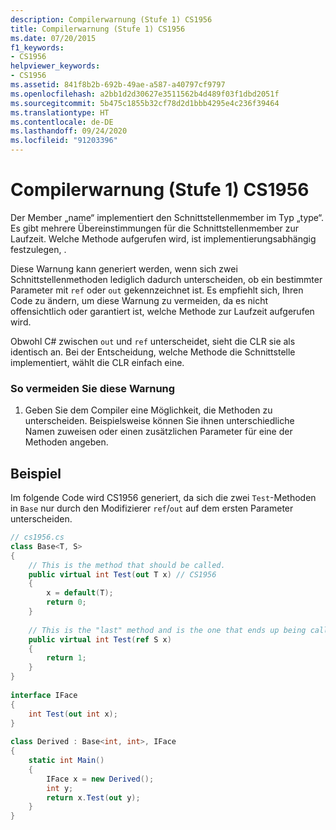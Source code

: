 ```yaml
---
description: Compilerwarnung (Stufe 1) CS1956
title: Compilerwarnung (Stufe 1) CS1956
ms.date: 07/20/2015
f1_keywords:
- CS1956
helpviewer_keywords:
- CS1956
ms.assetid: 841f8b2b-692b-49ae-a587-a40797cf9797
ms.openlocfilehash: a2bb1d2d30627e3511562b4d489f03f1dbd2051f
ms.sourcegitcommit: 5b475c1855b32cf78d2d1bbb4295e4c236f39464
ms.translationtype: HT
ms.contentlocale: de-DE
ms.lasthandoff: 09/24/2020
ms.locfileid: "91203396"
---
```

# <a name="compiler-warning-level-1-cs1956"></a>Compilerwarnung (Stufe 1) CS1956

Der Member „name“ implementiert den Schnittstellenmember im Typ „type“. Es gibt mehrere Übereinstimmungen für die Schnittstellenmember zur Laufzeit. Welche Methode aufgerufen wird, ist implementierungsabhängig festzulegen, .  
  
 Diese Warnung kann generiert werden, wenn sich zwei Schnittstellenmethoden lediglich dadurch unterscheiden, ob ein bestimmter Parameter mit `ref` oder `out` gekennzeichnet ist. Es empfiehlt sich, Ihren Code zu ändern, um diese Warnung zu vermeiden, da es nicht offensichtlich oder garantiert ist, welche Methode zur Laufzeit aufgerufen wird.  
  
 Obwohl C# zwischen `out` und `ref` unterscheidet, sieht die CLR sie als identisch an. Bei der Entscheidung, welche Methode die Schnittstelle implementiert, wählt die CLR einfach eine.  
  
### <a name="to-avoid-this-warning"></a>So vermeiden Sie diese Warnung  
  
1. Geben Sie dem Compiler eine Möglichkeit, die Methoden zu unterscheiden. Beispielsweise können Sie ihnen unterschiedliche Namen zuweisen oder einen zusätzlichen Parameter für eine der Methoden angeben.  
  
## <a name="example"></a>Beispiel  

 Im folgende Code wird CS1956 generiert, da sich die zwei `Test`-Methoden in `Base` nur durch den Modifizierer `ref`/`out` auf dem ersten Parameter unterscheiden.  
  
```csharp  
// cs1956.cs  
class Base<T, S>  
{  
    // This is the method that should be called.  
    public virtual int Test(out T x) // CS1956  
    {  
        x = default(T);  
        return 0;  
    }  
  
    // This is the "last" method and is the one that ends up being called  
    public virtual int Test(ref S x)  
    {  
        return 1;  
    }  
}  
  
interface IFace  
{  
    int Test(out int x);  
}  
  
class Derived : Base<int, int>, IFace  
{  
    static int Main()  
    {  
        IFace x = new Derived();  
        int y;  
        return x.Test(out y);  
    }  
}  
```
